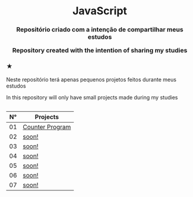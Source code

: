 <h1 align="center">
 JavaScript
</h1>

<h3 align="center"> 
  <p>
   Repositório criado com a intenção de compartilhar meus estudos
  </p>
  <p>
   Repository created with the intention of sharing my studies
  </p> 
<h3>

<h3>★</h3>
<p>
  Neste repositório terá apenas pequenos projetos feitos durante meus estudos
</p>
<p>
  In this repository will only have small projects made during my studies
</p>


##

| N° | Projects |
| ------- | -------- |
| 01 | <a href="https://github.com/nyxtais/JavaScript/tree/f044ebd67e03fbd71988e4a0c2c58f6c9a2c4798/jsstudy/js7p">Counter Program</a> | 
| 02 | <a href="">soon!</a> |
| 03 | <a href="">soon!</a> |
| 04 | <a href="">soon!</a> |
| 05 | <a href="">soon!</a> |
| 06 | <a href="">soon!</a> |
| 07 | <a href="">soon!</a> |

